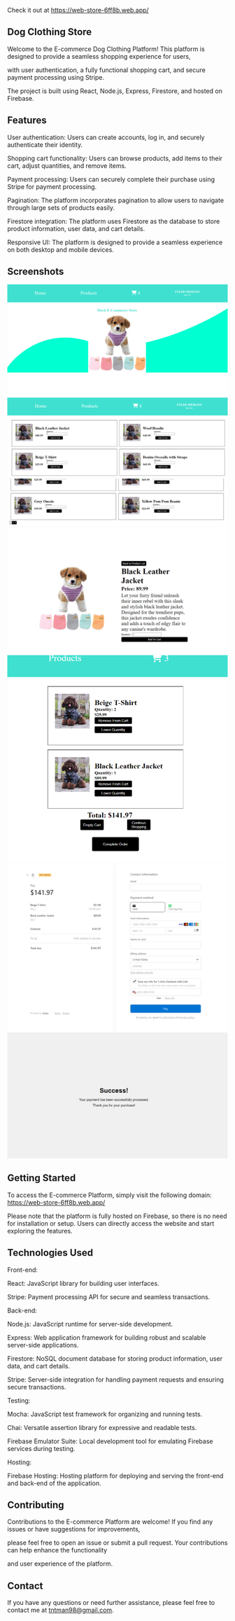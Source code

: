 Check it out at https://web-store-6ff8b.web.app/

## Dog Clothing Store

Welcome to the E-commerce Dog Clothing Platform! This platform is designed to provide a seamless shopping experience for users, 

with user authentication, a fully functional shopping cart, and secure payment processing using Stripe. 

The project is built using React, Node.js, Express, Firestore, and hosted on Firebase.

## Features

User authentication: Users can create accounts, log in, and securely authenticate their identity.

Shopping cart functionality: Users can browse products, add items to their cart, adjust quantities, and remove items.

Payment processing: Users can securely complete their purchase using Stripe for payment processing.

Pagination: The platform incorporates pagination to allow users to navigate through large sets of products easily.

Firestore integration: The platform uses Firestore as the database to store product information, user data, and cart details.

Responsive UI: The platform is designed to provide a seamless experience on both desktop and mobile devices.

## Screenshots

![Home](shopping-cart/public/E-home.PNG)
![List top](shopping-cart/public/e-ptop.PNG)
![List bot](shopping-cart/public/pbot.PNG)
![detail](shopping-cart/public/pdet.PNG)
![cart](shopping-cart/public/pcart.PNG)
![payment](shopping-cart/public/paymet.PNG)
![success](shopping-cart/public/success.PNG)

## Getting Started

To access the E-commerce Platform, simply visit the following domain: https://web-store-6ff8b.web.app/

Please note that the platform is fully hosted on Firebase, so there is no need for installation or setup. Users can directly access the website and start exploring the features.

## Technologies Used

Front-end:

React: JavaScript library for building user interfaces.

Stripe: Payment processing API for secure and seamless transactions.

Back-end:

Node.js: JavaScript runtime for server-side development.

Express: Web application framework for building robust and scalable server-side applications.

Firestore: NoSQL document database for storing product information, user data, and cart details.

Stripe: Server-side integration for handling payment requests and ensuring secure transactions.

Testing:

Mocha: JavaScript test framework for organizing and running tests.

Chai: Versatile assertion library for expressive and readable tests.

Firebase Emulator Suite: Local development tool for emulating Firebase services during testing.


Hosting:

Firebase Hosting: Hosting platform for deploying and serving the front-end and back-end of the application.

## Contributing

Contributions to the E-commerce Platform are welcome! If you find any issues or have suggestions for improvements, 

please feel free to open an issue or submit a pull request. Your contributions can help enhance the functionality

and user experience of the platform.

## Contact

If you have any questions or need further assistance, please feel free to contact me at tntman98@gmail.com.


  
